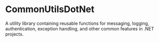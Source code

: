 # CommonUtilsDotNet
A utility library containing reusable functions for messaging, logging, authentication, exception handling, and other common features in .NET projects.
